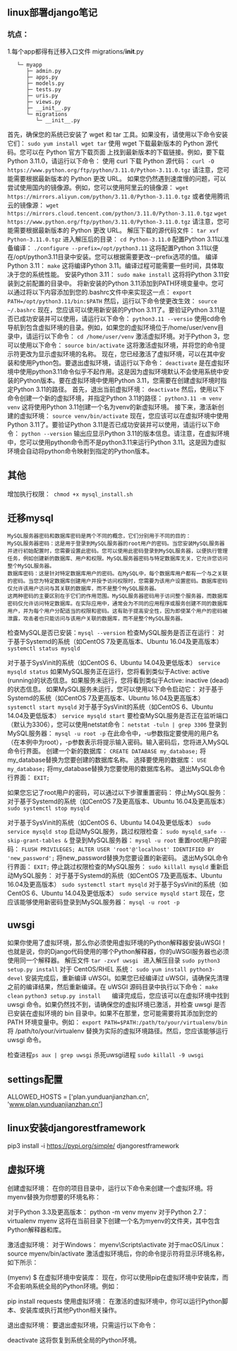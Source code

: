 ## linux部署django笔记
### 坑点：
1.每个app都得有迁移入口文件 migrations/__init__.py
```
   └─ myapp
      ├─ admin.py
      ├─ apps.py
      ├─ models.py
      ├─ tests.py
      ├─ uris.py
      ├─ views.py
      ├─ __init__.py
      └─ migrations
         └─ __init__.py
```

首先，确保您的系统已安装了 wget 和 tar 工具。如果没有，请使用以下命令安装它们：
`sudo yum install wget tar`
使用 wget 下载最新版本的 Python 源代码。您可以在 Python 官方下载页面 上找到最新版本的下载链接。例如，要下载 Python 3.11.0，请运行以下命令：
使用 curl 下载 Python 源代码：
`curl -O https://www.python.org/ftp/python/3.11.0/Python-3.11.0.tgz`
请注意，您可能需要根据最新版本的 Python 更改 URL。
如果您仍然遇到速度慢的问题，可以尝试使用国内的镜像源。例如，您可以使用阿里云的镜像源：
`wget https://mirrors.aliyun.com/python/3.11.0/Python-3.11.0.tgz`
或者使用腾讯云的镜像源：
`wget https://mirrors.cloud.tencent.com/python/3.11.0/Python-3.11.0.tgz`
`wget https://www.python.org/ftp/python/3.11.0/Python-3.11.0.tgz`
请注意，您可能需要根据最新版本的 Python 更改 URL。
解压下载的源代码文件：
`tar xvf Python-3.11.0.tgz`
进入解压后的目录：
`cd Python-3.11.0`
配置Python 3.11以准备编译：
`./configure --prefix=/opt/python3.11`
这将配置Python 3.11以便在/opt/python3.11目录中安装。您可以根据需要更改--prefix选项的值。
编译Python 3.11：
`make`
这将编译Python 3.11。编译过程可能需要一些时间，具体取决于您的系统性能。
安装Python 3.11：
`sudo make install`
这将将Python 3.11安装到之前配置的目录中。
将新安装的Python 3.11添加到PATH环境变量中。您可以通过将以下内容添加到您的.bashrc文件中来实现这一点：
`export PATH=/opt/python3.11/bin:$PATH`
然后，运行以下命令使更改生效：
`source ~/.bashrc`
现在，您应该可以使用新安装的Python 3.11了。要验证Python 3.11是否已成功安装并可以使用，请运行以下命令：
`python3.11 --versio`
使用cd命令导航到包含虚拟环境的目录。例如，如果您的虚拟环境位于/home/user/venv目录中，请运行以下命令：
`cd /home/user/venv`
激活虚拟环境。对于Python 3，您可以使用以下命令：
`source bin/activate`
这将激活虚拟环境，并将您的命令提示符更改为显示虚拟环境的名称。
现在，您已经激活了虚拟环境，可以在其中安装和使用Python包。要退出虚拟环境，请运行以下命令：
`deactivate`
是在虚拟环境中使用python3.11命令似乎不起作用。这是因为虚拟环境默认不会使用系统中安装的Python版本。要在虚拟环境中使用Python 3.11，您需要在创建虚拟环境时指定Python 3.11的路径。
首先，退出当前虚拟环境：
`deactivate`
然后，使用以下命令创建一个新的虚拟环境，并指定Python 3.11的路径：
`python3.11 -m venv venv`
这将使用Python 3.11创建一个名为venv的新虚拟环境。
接下来，激活新创建的虚拟环境：
`source venv/bin/activate`
现在，您应该可以在虚拟环境中使用Python 3.11了。要验证Python 3.11是否已成功安装并可以使用，请运行以下命令：
`python --version`
输出应显示Python 3.11的版本信息。请注意，在虚拟环境中，您可以使用python命令而不是python3.11来运行Python 3.11。这是因为虚拟环境会自动将python命令映射到指定的Python版本。



## 其他
增加执行权限：` chmod +x mysql_install.sh`

## 迁移mysql
```
MySQL服务器密码和数据库密码是两个不同的概念，它们分别用于不同的目的：
MySQL服务器密码：这是用于登录到MySQL服务器的root用户的密码。当您安装MySQL服务器并进行初始配置时，您需要设置此密码。您可以使用此密码登录到MySQL服务器，以便执行管理任务，例如创建新的数据库、用户和权限。MySQL服务器密码与特定数据库无关，它允许您访问整个MySQL服务器。
数据库密码：这是针对特定数据库用户的密码。在MySQL中，每个数据库用户都有一个与之关联的密码。当您为特定数据库创建用户并授予访问权限时，您需要为该用户设置密码。数据库密码仅允许该用户访问与其关联的数据库，而不是整个MySQL服务器。
这两种密码的主要区别在于它们的作用范围。MySQL服务器密码用于访问整个服务器，而数据库密码仅允许访问特定数据库。在实际应用中，通常会为不同的应用程序或服务创建不同的数据库用户，并为每个用户分配适当的权限和密码。这有助于提高安全性，因为即使某个用户的密码被泄露，攻击者也只能访问与该用户关联的数据库，而不是整个MySQL服务器。
```
检查MySQL是否已安装：`mysql --version`
检查MySQL服务是否正在运行：
对于基于Systemd的系统（如CentOS 7及更高版本、Ubuntu 16.04及更高版本）
`systemctl status mysqld`

对于基于SysVinit的系统（如CentOS 6、Ubuntu 14.04及更低版本）
`service mysqld status`
如果MySQL服务正在运行，您将看到类似于Active: active (running)的状态信息。如果服务未运行，您将看到类似于Active: inactive (dead)的状态信息。
如果MySQL服务未运行，您可以使用以下命令启动它：
对于基于Systemd的系统（如CentOS 7及更高版本、Ubuntu 16.04及更高版本）
`systemctl start mysqld`
对于基于SysVinit的系统（如CentOS 6、Ubuntu 14.04及更低版本）
`service mysqld start`
要检查MySQL服务是否正在监听端口（默认为3306），您可以使用netstat命令：
`netstat -tuln | grep 3306`
登录到MySQL服务器：
`mysql -u root -p`
在此命令中，-u参数指定要使用的用户名（在本例中为root），-p参数表示将提示输入密码。输入密码后，您将进入MySQL命令行界面。
创建一个新的数据库：
`CREATE DATABASE my_database;`
将my_database替换为您要创建的数据库名称。
选择要使用的数据库：
`USE my_database;`
将my_database替换为您要使用的数据库名称。
退出MySQL命令行界面：
`EXIT;`

如果您忘记了root用户的密码，可以通过以下步骤重置密码：
停止MySQL服务：
对于基于Systemd的系统（如CentOS 7及更高版本、Ubuntu 16.04及更高版本）
`sudo systemctl stop mysqld`

对于基于SysVinit的系统（如CentOS 6、Ubuntu 14.04及更低版本）
`sudo service mysqld stop`
启动MySQL服务，跳过权限检查：
`sudo mysqld_safe --skip-grant-tables &`
登录到MySQL服务器：
`mysql -u root`
重置root用户的密码：
`FLUSH PRIVILEGES;
ALTER USER 'root'@'localhost' IDENTIFIED BY 'new_password';`
将new_password替换为您要设置的新密码。
退出MySQL命令行界面：
`EXIT;`
停止跳过权限检查的MySQL服务：
`sudo killall mysqld`
重新启动MySQL服务：
对于基于Systemd的系统（如CentOS 7及更高版本、Ubuntu 16.04及更高版本）
`sudo systemctl start mysqld`
对于基于SysVinit的系统（如CentOS 6、Ubuntu 14.04及更低版本）
`sudo service mysqld start`
现在，您应该能够使用新密码登录到MySQL服务器：
`mysql -u root -p`
## uwsgi
如果你使用了虚拟环境，那么你必须使用虚拟环境的Python解释器安装uWSGI！也就是说，你的Django代码使用的哪个Python解释器，你的uWSGI服务器也必须使用同一个解释器。
解压文件
`tar -zxvf uwsgi `
进入解压目录
`sudo python3 setup.py install`
对于 CentOS/RHEL 系统：
`sudo yum install python3-devel`
安装完成后，重新编译 uWSGI。如果您已经编译过 uWSGI，请确保先清理之前的编译结果，然后重新编译。在 uWSGI 源码目录中执行以下命令：
`make clean`
`python3 setup.py install	`
编译完成后，您应该可以在虚拟环境中找到 uwsgi 命令。如果仍然找不到，请确保您的虚拟环境已激活，并检查 uwsgi 是否已安装在虚拟环境的 bin 目录中。如果不在那里，您可能需要将其添加到您的 PATH 环境变量中。例如：
`export PATH=$PATH:/path/to/your/virtualenv/bin`
将 /path/to/your/virtualenv 替换为实际的虚拟环境路径。然后，您应该能够运行 uwsgi 命令。

检查进程`ps aux | grep uwsgi`
杀死uwsgi进程
`sudo killall -9 uwsgi`
## settings配置
ALLOWED_HOSTS = ['plan.yunduanjianzhan.cn', 'www.plan.yunduanjianzhan.cn']

## linux安装djangorestframework
pip3 install -i https://pypi.org/simple/ djangorestframework



## 虚拟环境
创建虚拟环境：
在你的项目目录中，运行以下命令来创建一个虚拟环境。将myenv替换为你想要的环境名称：

对于Python 3.3及更高版本：
python -m venv myenv
对于Python 2.7：
virtualenv myenv
这将在当前目录下创建一个名为myenv的文件夹，其中包含Python解释器和库。

激活虚拟环境：
对于Windows：
myenv\Scripts\activate
对于macOS/Linux：
source myenv/bin/activate
激活虚拟环境后，你的命令提示符将显示环境名称，如下所示：

(myenv) $
在虚拟环境中安装库：
现在，你可以使用pip在虚拟环境中安装库，而不会影响系统全局的Python环境。例如：

pip install requests
使用虚拟环境：
在激活的虚拟环境中，你可以运行Python脚本、安装库或执行其他Python相关操作。

退出虚拟环境：
要退出虚拟环境，只需运行以下命令：

deactivate
这将恢复到系统全局的Python环境。

